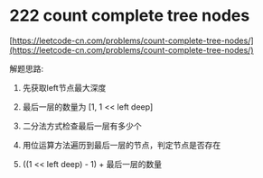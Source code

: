 # 222 count complete tree nodes

[https://leetcode-cn.com/problems/count-complete-tree-nodes/](https://leetcode-cn.com/problems/count-complete-tree-nodes/)

解题思路:

1. 先获取left节点最大深度

2. 最后一层的数量为 [1, 1 << left deep]

3. 二分法方式检查最后一层有多少个

4. 用位运算方法遍历到最后一层的节点，判定节点是否存在

5. ((1 << left deep) - 1) + 最后一层的数量
